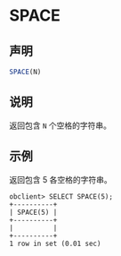 SPACE
==========================



声明
-----------------------

```javascript
SPACE(N)
```



说明
-----------------------

返回包含 `N` 个空格的字符串。

示例
-----------------------

返回包含 5 各空格的字符串。

```unknow
obclient> SELECT SPACE(5);
+----------+
| SPACE(5) |
+----------+
|          |
+----------+
1 row in set (0.01 sec)
```
